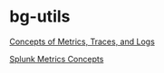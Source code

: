 # bg-utils

[Concepts of Metrics, Traces, and Logs](Concepts-MetricsTracesLogs.md)

[Splunk Metrics Concepts](Concepts-SplunkMetrics.md)

